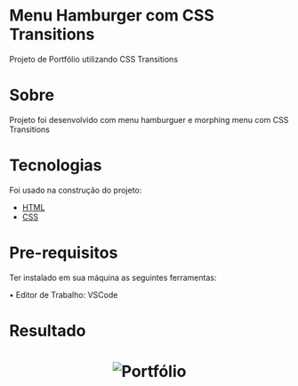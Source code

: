<h1>Menu Hamburger com CSS Transitions</h1>

<p>Projeto de Portfólio utilizando CSS Transitions</p>


# Sobre
<p>Projeto foi desenvolvido com menu hamburguer e morphing menu com CSS Transitions </p>

# Tecnologias
<p>Foi usado na construção do projeto:

- [HTML](https://www.w3schools.com/html/)
- [CSS](https://www.w3schools.com/css/)


</p>

# Pre-requisitos
<p>Ter instalado em sua máquina as seguintes ferramentas:

•  Editor de Trabalho: VSCode

</p>

# Resultado

<h1 align="center">
  <img alt="Portfólio" title="#Portfólio" src="./vid.gif" />
</h1>